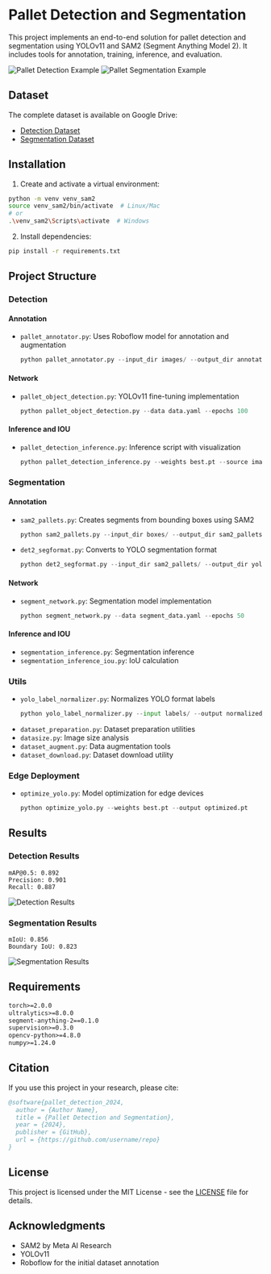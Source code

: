 # Pallet Detection and Segmentation

This project implements an end-to-end solution for pallet detection and segmentation using YOLOv11 and SAM2 (Segment Anything Model 2). It includes tools for annotation, training, inference, and evaluation.

![Pallet Detection Example](output/detection_example.jpg)
![Pallet Segmentation Example](output/segmentation_example.jpg)

## Dataset

The complete dataset is available on Google Drive:
- [Detection Dataset](https://drive.google.com/drive/folders/xxx)
- [Segmentation Dataset](https://drive.google.com/drive/folders/xxx)

## Installation

1. Create and activate a virtual environment:
```bash
python -m venv venv_sam2
source venv_sam2/bin/activate  # Linux/Mac
# or
.\venv_sam2\Scripts\activate  # Windows
```

2. Install dependencies:
```bash
pip install -r requirements.txt
```

## Project Structure

### Detection

#### Annotation
- `pallet_annotator.py`: Uses Roboflow model for annotation and augmentation
  ```python
  python pallet_annotator.py --input_dir images/ --output_dir annotations/
  ```

#### Network
- `pallet_object_detection.py`: YOLOv11 fine-tuning implementation
  ```python
  python pallet_object_detection.py --data data.yaml --epochs 100
  ```

#### Inference and IOU
- `pallet_detection_inference.py`: Inference script with visualization
  ```python
  python pallet_detection_inference.py --weights best.pt --source images/
  ```

### Segmentation

#### Annotation
- `sam2_pallets.py`: Creates segments from bounding boxes using SAM2
  ```python
  python sam2_pallets.py --input_dir boxes/ --output_dir sam2_pallets/
  ```
- `det2_segformat.py`: Converts to YOLO segmentation format
  ```python
  python det2_segformat.py --input_dir sam2_pallets/ --output_dir yolo_segments/
  ```

#### Network
- `segment_network.py`: Segmentation model implementation
  ```python
  python segment_network.py --data segment_data.yaml --epochs 50
  ```

#### Inference and IOU
- `segmentation_inference.py`: Segmentation inference
- `segmentation_inference_iou.py`: IoU calculation

### Utils

- `yolo_label_normalizer.py`: Normalizes YOLO format labels
  ```python
  python yolo_label_normalizer.py --input labels/ --output normalized_labels/
  ```
- `dataset_preparation.py`: Dataset preparation utilities
- `datasize.py`: Image size analysis
- `dataset_augment.py`: Data augmentation tools
- `dataset_download.py`: Dataset download utility

### Edge Deployment

- `optimize_yolo.py`: Model optimization for edge devices
  ```python
  python optimize_yolo.py --weights best.pt --output optimized.pt
  ```

## Results

### Detection Results
```
mAP@0.5: 0.892
Precision: 0.901
Recall: 0.887
```

![Detection Results](output/detection_results.jpg)

### Segmentation Results
```
mIoU: 0.856
Boundary IoU: 0.823
```

![Segmentation Results](output/segmentation_results.jpg)

## Requirements

```txt
torch>=2.0.0
ultralytics>=8.0.0
segment-anything-2==0.1.0
supervision>=0.3.0
opencv-python>=4.8.0
numpy>=1.24.0
```

## Citation

If you use this project in your research, please cite:
```bibtex
@software{pallet_detection_2024,
  author = {Author Name},
  title = {Pallet Detection and Segmentation},
  year = {2024},
  publisher = {GitHub},
  url = {https://github.com/username/repo}
}
```

## License

This project is licensed under the MIT License - see the [LICENSE](LICENSE) file for details.

## Acknowledgments

- SAM2 by Meta AI Research
- YOLOv11
- Roboflow for the initial dataset annotation